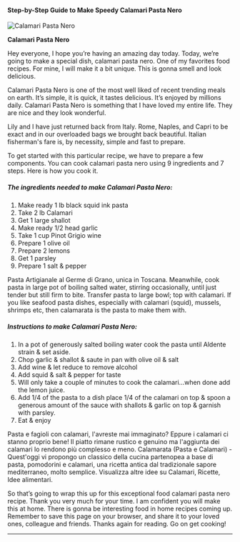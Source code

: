             

#### Step-by-Step Guide to Make Speedy Calamari Pasta Nero

![Calamari Pasta Nero](https://img-global.cpcdn.com/recipes/6522610158403584/751x532cq70/calamari-pasta-nero-recipe-main-photo.jpg)

**Calamari Pasta Nero**

Hey everyone, I hope you’re having an amazing day today. Today, we’re going to make a special dish, calamari pasta nero. One of my favorites food recipes. For mine, I will make it a bit unique. This is gonna smell and look delicious.

Calamari Pasta Nero is one of the most well liked of recent trending meals on earth. It’s simple, it is quick, it tastes delicious. It’s enjoyed by millions daily. Calamari Pasta Nero is something that I have loved my entire life. They are nice and they look wonderful.

Lily and I have just returned back from Italy. Rome, Naples, and Capri to be exact and in our overloaded bags we brought back beautiful. Italian fisherman's fare is, by necessity, simple and fast to prepare.

To get started with this particular recipe, we have to prepare a few components. You can cook calamari pasta nero using 9 ingredients and 7 steps. Here is how you cook it.

##### The ingredients needed to make Calamari Pasta Nero:

1.  Make ready 1 lb black squid ink pasta
2.  Take 2 lb Calamari
3.  Get 1 large shallot
4.  Make ready 1/2 head garlic
5.  Take 1 cup Pinot Grigio wine
6.  Prepare 1 olive oil
7.  Prepare 2 lemons
8.  Get 1 parsley
9.  Prepare 1 salt & pepper

Pasta Artigianale al Germe di Grano, unica in Toscana. Meanwhile, cook pasta in large pot of boiling salted water, stirring occasionally, until just tender but still firm to bite. Transfer pasta to large bowl; top with calamari. If you like seafood pasta dishes, especially with calamari (squid), mussels, shrimps etc, then calamarata is the pasta to make them with.

##### Instructions to make Calamari Pasta Nero:

1.  In a pot of generously salted boiling water cook the pasta until Aldente strain & set aside.
2.  Chop garlic & shallot & saute in pan with olive oil & salt
3.  Add wine & let reduce to remove alcohol
4.  Add squid & salt & pepper for taste
5.  Will only take a couple of minutes to cook the calamari…when done add the lemon juice.
6.  Add 1/4 of the pasta to a dish place 1/4 of the calamari on top & spoon a generous amount of the sauce with shallots & garlic on top & garnish with parsley.
7.  Eat & enjoy

Pasta e fagioli con calamari, l'avreste mai immaginato? Eppure i calamari ci stanno proprio bene! Il piatto rimane rustico e genuino ma l'aggiunta dei calamari lo rendono più complesso e meno. Calamarata (Pasta e Calamari) - Quest'oggi vi propongo un classico della cucina partenopea a base di pasta, pomodorini e calamari, una ricetta antica dal tradizionale sapore mediterraneo, molto semplice. Visualizza altre idee su Calamari, Ricette, Idee alimentari.

So that’s going to wrap this up for this exceptional food calamari pasta nero recipe. Thank you very much for your time. I am confident you will make this at home. There is gonna be interesting food in home recipes coming up. Remember to save this page on your browser, and share it to your loved ones, colleague and friends. Thanks again for reading. Go on get cooking!

* * *